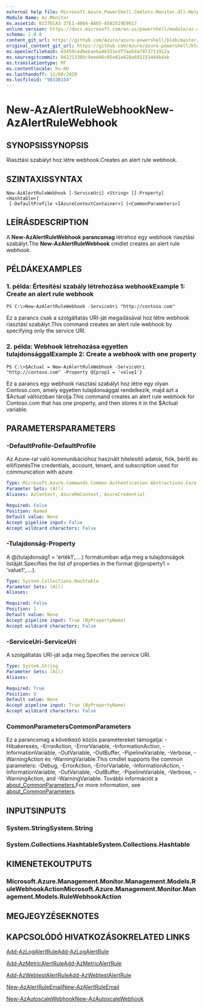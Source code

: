 ```yaml
---
external help file: Microsoft.Azure.PowerShell.Cmdlets.Monitor.dll-Help.xml
Module Name: Az.Monitor
ms.assetid: 0137ECA3-37E1-4064-8A65-A582519E9017
online version: https://docs.microsoft.com/en-us/powershell/module/az.monitor/new-azalertrulewebhook
schema: 2.0.0
content_git_url: https://github.com/Azure/azure-powershell/blob/master/src/Monitor/Monitor/help/New-AzAlertRuleWebhook.md
original_content_git_url: https://github.com/Azure/azure-powershell/blob/master/src/Monitor/Monitor/help/New-AzAlertRuleWebhook.md
ms.openlocfilehash: 03459cedbebaeba46331edf7aeb9a7972711912a
ms.sourcegitcommit: 04221336bc9eed46c05ed1e828a6811534d4b4ab
ms.translationtype: MT
ms.contentlocale: hu-HU
ms.lasthandoff: 12/08/2020
ms.locfileid: "98338154"
---
```

# <span data-ttu-id="c039c-101">New-AzAlertRuleWebhook</span><span class="sxs-lookup"><span data-stu-id="c039c-101">New-AzAlertRuleWebhook</span></span>

## <span data-ttu-id="c039c-102">SYNOPSIS</span><span class="sxs-lookup"><span data-stu-id="c039c-102">SYNOPSIS</span></span>
<span data-ttu-id="c039c-103">Riasztási szabályt hoz létre webhook.</span><span class="sxs-lookup"><span data-stu-id="c039c-103">Creates an alert rule webhook.</span></span>

## <span data-ttu-id="c039c-104">SZINTAXIS</span><span class="sxs-lookup"><span data-stu-id="c039c-104">SYNTAX</span></span>

```
New-AzAlertRuleWebhook [-ServiceUri] <String> [[-Property] <Hashtable>]
 [-DefaultProfile <IAzureContextContainer>] [<CommonParameters>]
```

## <span data-ttu-id="c039c-105">LEÍRÁS</span><span class="sxs-lookup"><span data-stu-id="c039c-105">DESCRIPTION</span></span>
<span data-ttu-id="c039c-106">A **New-AzAlertRuleWebhook parancsmag** létrehoz egy webhook riasztási szabályt.</span><span class="sxs-lookup"><span data-stu-id="c039c-106">The **New-AzAlertRuleWebhook** cmdlet creates an alert rule webhook.</span></span>

## <span data-ttu-id="c039c-107">PÉLDÁK</span><span class="sxs-lookup"><span data-stu-id="c039c-107">EXAMPLES</span></span>

### <span data-ttu-id="c039c-108">1. példa: Értesítési szabály létrehozása webhook</span><span class="sxs-lookup"><span data-stu-id="c039c-108">Example 1: Create an alert rule webhook</span></span>
```
PS C:\>New-AzAlertRuleWebhook -ServiceUri "http://contoso.com"
```

<span data-ttu-id="c039c-109">Ez a parancs csak a szolgáltatás URI-ját megadásával hoz létre webhook riasztási szabályt.</span><span class="sxs-lookup"><span data-stu-id="c039c-109">This command creates an alert rule webhook by specifying only the service URI.</span></span>

### <span data-ttu-id="c039c-110">2. példa: Webhook létrehozása egyetlen tulajdonsággal</span><span class="sxs-lookup"><span data-stu-id="c039c-110">Example 2: Create a webhook with one property</span></span>
```
PS C:\>$Actual = New-AzAlertRuleWebhook -ServiceUri "http://contoso.com" -Property @{prop1 = 'value1'}
```

<span data-ttu-id="c039c-111">Ez a parancs egy webhook riasztási szabályt hoz létre egy olyan Contoso.com, amely egyetlen tulajdonsággal rendelkezik, majd azt a $Actual változóban tárolja.</span><span class="sxs-lookup"><span data-stu-id="c039c-111">This command creates an alert rule webhook for Contoso.com that has one property, and then stores it in the $Actual variable.</span></span>

## <span data-ttu-id="c039c-112">PARAMETERS</span><span class="sxs-lookup"><span data-stu-id="c039c-112">PARAMETERS</span></span>

### <span data-ttu-id="c039c-113">-DefaultProfile</span><span class="sxs-lookup"><span data-stu-id="c039c-113">-DefaultProfile</span></span>
<span data-ttu-id="c039c-114">Az Azure-ral való kommunikációhoz használt hitelesítő adatok, fiók, bérlő és előfizetés</span><span class="sxs-lookup"><span data-stu-id="c039c-114">The credentials, account, tenant, and subscription used for communication with azure</span></span>

```yaml
Type: Microsoft.Azure.Commands.Common.Authentication.Abstractions.Core.IAzureContextContainer
Parameter Sets: (All)
Aliases: AzContext, AzureRmContext, AzureCredential

Required: False
Position: Named
Default value: None
Accept pipeline input: False
Accept wildcard characters: False
```

### <span data-ttu-id="c039c-115">-Tulajdonság</span><span class="sxs-lookup"><span data-stu-id="c039c-115">-Property</span></span>
<span data-ttu-id="c039c-116">A @(tulajdonság1 = 'érték1',....) formátumban adja meg a tulajdonságok listáját.</span><span class="sxs-lookup"><span data-stu-id="c039c-116">Specifies the list of properties in the format @(property1 = 'value1',....).</span></span>

```yaml
Type: System.Collections.Hashtable
Parameter Sets: (All)
Aliases:

Required: False
Position: 1
Default value: None
Accept pipeline input: True (ByPropertyName)
Accept wildcard characters: False
```

### <span data-ttu-id="c039c-117">-ServiceUri</span><span class="sxs-lookup"><span data-stu-id="c039c-117">-ServiceUri</span></span>
<span data-ttu-id="c039c-118">A szolgáltatás URI-ját adja meg.</span><span class="sxs-lookup"><span data-stu-id="c039c-118">Specifies the service URI.</span></span>

```yaml
Type: System.String
Parameter Sets: (All)
Aliases:

Required: True
Position: 0
Default value: None
Accept pipeline input: True (ByPropertyName)
Accept wildcard characters: False
```

### <span data-ttu-id="c039c-119">CommonParameters</span><span class="sxs-lookup"><span data-stu-id="c039c-119">CommonParameters</span></span>
<span data-ttu-id="c039c-120">Ez a parancsmag a következő közös paramétereket támogatja: -Hibakeresés, -ErrorAction, -ErrorVariable, -InformationAction, -InformationVariable, -OutVariable, -OutBuffer, -PipelineVariable, -Verbose, -WarningAction és -WarningVariable.</span><span class="sxs-lookup"><span data-stu-id="c039c-120">This cmdlet supports the common parameters: -Debug, -ErrorAction, -ErrorVariable, -InformationAction, -InformationVariable, -OutVariable, -OutBuffer, -PipelineVariable, -Verbose, -WarningAction, and -WarningVariable.</span></span> <span data-ttu-id="c039c-121">További információt a [about_CommonParameters.](http://go.microsoft.com/fwlink/?LinkID=113216)</span><span class="sxs-lookup"><span data-stu-id="c039c-121">For more information, see [about_CommonParameters](http://go.microsoft.com/fwlink/?LinkID=113216).</span></span>

## <span data-ttu-id="c039c-122">INPUTS</span><span class="sxs-lookup"><span data-stu-id="c039c-122">INPUTS</span></span>

### <span data-ttu-id="c039c-123">System.String</span><span class="sxs-lookup"><span data-stu-id="c039c-123">System.String</span></span>

### <span data-ttu-id="c039c-124">System.Collections.Hashtable</span><span class="sxs-lookup"><span data-stu-id="c039c-124">System.Collections.Hashtable</span></span>

## <span data-ttu-id="c039c-125">KIMENETEK</span><span class="sxs-lookup"><span data-stu-id="c039c-125">OUTPUTS</span></span>

### <span data-ttu-id="c039c-126">Microsoft.Azure.Management.Monitor.Management.Models.RuleWebhookAction</span><span class="sxs-lookup"><span data-stu-id="c039c-126">Microsoft.Azure.Management.Monitor.Management.Models.RuleWebhookAction</span></span>

## <span data-ttu-id="c039c-127">MEGJEGYZÉSEK</span><span class="sxs-lookup"><span data-stu-id="c039c-127">NOTES</span></span>

## <span data-ttu-id="c039c-128">KAPCSOLÓDÓ HIVATKOZÁSOK</span><span class="sxs-lookup"><span data-stu-id="c039c-128">RELATED LINKS</span></span>

[<span data-ttu-id="c039c-129">Add-AzLogAlertRule</span><span class="sxs-lookup"><span data-stu-id="c039c-129">Add-AzLogAlertRule</span></span>](./Add-AzLogAlertRule.md)

[<span data-ttu-id="c039c-130">Add-AzMetricAlertRule</span><span class="sxs-lookup"><span data-stu-id="c039c-130">Add-AzMetricAlertRule</span></span>](./Add-AzMetricAlertRule.md)

[<span data-ttu-id="c039c-131">Add-AzWebtestAlertRule</span><span class="sxs-lookup"><span data-stu-id="c039c-131">Add-AzWebtestAlertRule</span></span>](./Add-AzWebtestAlertRule.md)

[<span data-ttu-id="c039c-132">New-AzAlertRuleEmail</span><span class="sxs-lookup"><span data-stu-id="c039c-132">New-AzAlertRuleEmail</span></span>](./New-AzAlertRuleEmail.md)

[<span data-ttu-id="c039c-133">New-AzAutoscaleWebhook</span><span class="sxs-lookup"><span data-stu-id="c039c-133">New-AzAutoscaleWebhook</span></span>](./New-AzAutoscaleWebhook.md)


